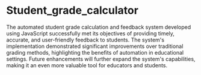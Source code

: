 # Student_grade_calculator
The automated student grade calculation and feedback system developed using JavaScript successfully met its objectives of providing timely, accurate, and user-friendly feedback to students. The system's implementation demonstrated significant improvements over traditional grading methods, highlighting the benefits of automation in educational settings. Future enhancements will further expand the system's capabilities, making it an even more valuable tool for educators and students.
